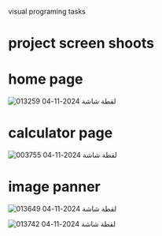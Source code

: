 visual programing tasks 

# project screen shoots 

# home page

![لقطة شاشة 2024-11-04 013259](https://github.com/user-attachments/assets/9340af86-db3a-4ede-b817-64ad11db7aca)

# calculator page

![لقطة شاشة 2024-11-04 003755](https://github.com/user-attachments/assets/127fe018-1ff5-443b-b2d8-66df7df8da26)

# image panner 
![لقطة شاشة 2024-11-04 013649](https://github.com/user-attachments/assets/83bc88b7-bf77-4ace-a428-047750621ed8)

![لقطة شاشة 2024-11-04 013742](https://github.com/user-attachments/assets/90038944-6fbf-4139-a08d-07c8cbcf46c7)

